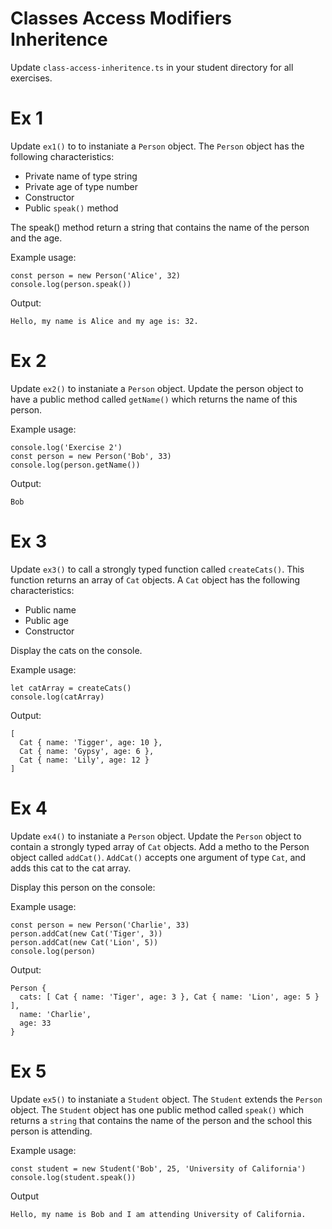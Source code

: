 # Classes Access Modifiers Inheritence
Update `class-access-inheritence.ts` in your student directory for all exercises.

# Ex 1
Update `ex1()` to to instaniate a `Person` object.  The `Person` object has the following characteristics:

- Private name of type string
- Private age of type number
- Constructor
- Public `speak()` method

The speak() method return a string that contains the name of the person and the age.

Example usage:
```
const person = new Person('Alice', 32)
console.log(person.speak())
```

Output:
```
Hello, my name is Alice and my age is: 32.
```

# Ex 2
Update `ex2()` to instaniate a `Person` object.  Update the person object to have a public method called `getName()` which returns the name of this person.

Example usage:
```
console.log('Exercise 2')
const person = new Person('Bob', 33)
console.log(person.getName())
```

Output:
```
Bob
```

# Ex 3
Update `ex3()` to call a strongly typed function called `createCats()`.  This function returns an array of `Cat` objects.  A `Cat` object has the following characteristics:

- Public name
- Public age
- Constructor

Display the cats on the console.

Example usage:
```
let catArray = createCats()
console.log(catArray)
```
Output:

```
[
  Cat { name: 'Tigger', age: 10 },
  Cat { name: 'Gypsy', age: 6 },
  Cat { name: 'Lily', age: 12 }
]
```

# Ex 4
Update `ex4()` to instaniate a `Person` object.  Update the `Person` object to contain a strongly typed array of `Cat` objects.  Add a metho to the Person object called `addCat()`.  `AddCat()` accepts one argument of type `Cat`, and adds this cat to the cat array.

Display this person on the console:

Example usage:
```
const person = new Person('Charlie', 33)
person.addCat(new Cat('Tiger', 3))
person.addCat(new Cat('Lion', 5))
console.log(person)
```

Output:
```
Person {
  cats: [ Cat { name: 'Tiger', age: 3 }, Cat { name: 'Lion', age: 5 } ],
  name: 'Charlie',
  age: 33
}
```

# Ex 5
Update `ex5()` to instaniate a `Student` object.  The `Student` extends the `Person` object.  The `Student` object has one public method called `speak()` which returns a `string` that contains the name of the person and the school this person is attending.

Example usage:
```
const student = new Student('Bob', 25, 'University of California')
console.log(student.speak())
```

Output
```
Hello, my name is Bob and I am attending University of California.
```
